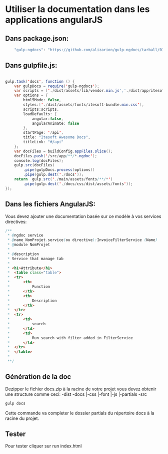 # Utiliser la documentation dans les applications angularJS

## Dans package.json:
```Java
    "gulp-ngdocs": "https://github.com/alizarion/gulp-ngdocs/tarball/017bdd66c027e6491cb26758e6442f46f16d3b8f"    
```
	
## Dans gulpfile.js:
```Java

gulp.task('docs', function () {
    var gulpDocs = require('gulp-ngdocs');
    var scripts = ['./dist/assets/lib/vendor.min.js','./dist/app/itesoft.debug.js'];
    var options = {
        html5Mode: false,
        styles:['./dist/assets/fonts/itesoft-bundle.min.css'],
        scripts:scripts,
        loadDefaults: {
            angular:false,
            angularAnimate: false
        },
        startPage: '/api',
        title: "Itesoft Awesome Docs",
        titleLink: "#/api"
    };
    var docFiles = buildConfig.appFiles.slice();
    docFiles.push('/src/app/**/*.ngdoc');
    console.log(docFiles);
    gulp.src(docFiles)
        .pipe(gulpDocs.process(options))
        .pipe(gulp.dest('./docs'));
    return  gulp.src('./main/assets/fonts/**/*')
        .pipe(gulp.dest('./docs/css/dist/assets/fonts'));
});

```

## Dans les fichiers AngularJS:
Vous devez ajouter une documentation basée sur ce modèle à vos services directives:

```Java
/**
 * @ngdoc service
 * @name NomProjet.service(ou directive):InvoiceFilterService (Name)
 * @module NomProjet
 *
 * @description
 * Service that manage tab
 *
 * <h1>Attribute</h1>
 *  <table class="table">
 *  <tr>
 *      <th>
 *          Function
 *      </th>
 *      <th>
 *          Description
 *      </th>
 *  </tr>
 *  <tr>
 *      <td>
 *          search
 *      </td>
 *      <td>
 *          Run search with filter added in FilterService
 *      </td>
 *  </tr>
 *  </table>
 *
 **/
```

## Génération de la doc
Dezipper le fichier docs.zip à la racine de votre projet vous devez obtenir une structure comme ceci:
-dist
-docs
    |-css
    |-font
    |-js
    |-partials
-src


```Java
gulp docs
```

Cette commande va completer le dossier partials du répertoire docs à la racine du projet.

## Tester
Pour tester cliquer sur run index.html

